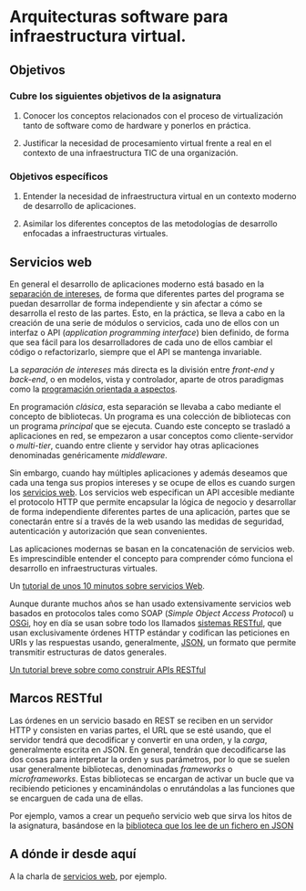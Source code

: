 Arquitecturas software para infraestructura virtual.
==

<!--@
prev: Intro_concepto_y_soporte_fisico
next: PaaS
-->

<div class="objetivos" markdown="1">

## Objetivos 


### Cubre los siguientes objetivos de la asignatura

1. Conocer los conceptos relacionados con el proceso de virtualización
tanto de software como de hardware y ponerlos en práctica.

4. Justificar la necesidad de procesamiento virtual frente a real en el contexto de una infraestructura TIC de una organización.

### Objetivos específicos

1. Entender la necesidad de infraestructura virtual en un contexto
   moderno de desarrollo de aplicaciones.
   
2. Asimilar los diferentes conceptos de las metodologías de desarrollo
   enfocadas a infraestructuras virtuales. 

</div>


## Servicios web

En general el desarrollo de aplicaciones moderno está basado en la
[separación de intereses](https://es.wikipedia.org/wiki/Separaci%C3%B3n_de_intereses),
de forma que diferentes partes del programa se puedan desarrollar de
forma independiente y sin afectar a cómo se desarrolla el resto de las
partes. Esto, en la práctica, se lleva a cabo en la creación de
una serie de módulos o servicios, cada uno de ellos con un interfaz o API
(*application programming interface*) bien definido, de forma que sea
fácil para los desarrolladores de cada uno de ellos cambiar el código o
refactorizarlo, siempre que el API se mantenga invariable. 

La *separación de intereses* más directa es la división entre
*front-end* y *back-end*, o en modelos, vista y controlador, aparte de
otros paradigmas como
la
[programación orientada a aspectos](https://en.wikipedia.org/wiki/Aspect-oriented_programming). 

En programación *clásica*, esta separación se llevaba a cabo mediante
el concepto de bibliotecas. Un programa es una colección de
bibliotecas con un programa *principal* que se ejecuta. Cuando este
concepto se trasladó a aplicaciones en red, se empezaron a usar
conceptos como cliente-servidor o *multi-tier*, cuando entre cliente y
servidor hay otras aplicaciones denominadas genéricamente
*middleware*. 

Sin embargo, cuando hay múltiples aplicaciones y además deseamos que
cada una tenga sus propios intereses y se ocupe de ellos es cuando
surgen
los [servicios web](https://en.wikipedia.org/wiki/Web_service). Los
servicios web especifican un API accesible mediante el protocolo HTTP
que permite encapsular la lógica de negocio y desarrollar de forma
independiente diferentes partes de una aplicación, partes que se
conectarán entre sí a través de la web usando las medidas de
seguridad, autenticación y autorización que sean convenientes. 

Las aplicaciones modernas se basan en la concatenación de servicios
web. Es imprescindible entender el concepto para comprender cómo
funciona el desarrollo en infraestructuras virtuales. 

<div class='nota' markdown='1'>

Un
[tutorial de unos 10 minutos sobre servicios Web](https://www.youtube.com/watch?v=KU3V25XABgg). 
</div>

Aunque durante muchos años se han usado extensivamente servicios web
basados en protocolos tales como SOAP (*Simple Object Access Protocol*) u [OSGi](https://www.linkedin.com/pulse/20140903145139-12717948-qu%C3%A9-es-osgi), hoy en día se usan
sobre todo los llamados [sistemas RESTful](https://elbauldelprogramador.com/buenas-practicas-para-el-diseno-de-una-api-restful-pragmatica/), que usan exclusivamente
órdenes HTTP estándar y codifican las peticiones en URIs y las
respuestas usando,
generalmente, [JSON](https://es.wikipedia.org/wiki/JSON), un formato
que permite transmitir estructuras de datos generales. 

<div class='nota' markdown='1'>

[Un tutorial breve sobre como construir APIs RESTful](https://www.codementor.io/olatundegaruba/nodejs-restful-apis-in-10-minutes-q0sgsfhbd)

</div>

## Marcos RESTful

Las órdenes en un servicio basado en REST se reciben en un servidor
HTTP y consisten en varias partes, el URL que se esté usando, que el
servidor tendrá que decodificar y convertir en una orden, y la
*carga*, generalmente escrita en JSON. En general, tendrán que
decodificarse las dos cosas para interpretar la orden y sus
parámetros, por lo que se suelen usar generalmente bibliotecas,
denominadas *frameworks* o *microframeworks*. Estas bibliotecas se
encargan de activar un bucle que va recibiendo peticiones y
encaminándolas o enrutándolas a las funciones que se encarguen de cada
una de ellas. 

Por ejemplo, vamos a crear un pequeño servicio web que sirva los hitos
de la asignatura, basándose en la [biblioteca que los lee de un fichero en JSON](https://github.com/JJ/HitosIV)

A dónde ir desde aquí
-----

A la charla de [servicios web](https://jj.github.io/pilas/#/), por ejemplo.
